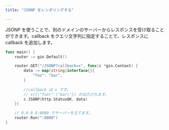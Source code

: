 ```yaml
---
title: "JSONP をレンダリングする"

---
```


JSONP を使うことで、別のドメインのサーバーからレスポンスを受け取ることができます。callback をクエリ文字列に指定することで、レスポンスに callback を追加します。

```go
func main() {
	router := gin.Default()

	router.GET("/JSONP?callback=x", func(c *gin.Context) {
		data := map[string]interface{}{
			"foo": "bar",
		}
		
		//callback は x です。
		// x({\"foo\":\"bar\"}) が出力されます。
		c.JSONP(http.StatusOK, data)
	})

	// 0.0.0.0:8080 でサーバーを立てます。
	router.Run(":8080")
}
```


